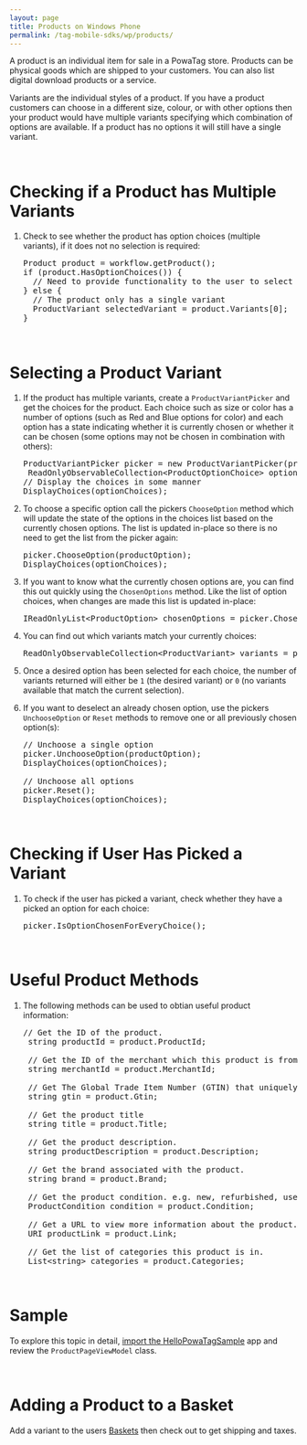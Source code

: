 ```yaml
---
layout: page
title: Products on Windows Phone
permalink: /tag-mobile-sdks/wp/products/
---
```


A product is an individual item for sale in a PowaTag store. Products can be physical goods which are shipped to your customers. You can also list digital download products or a service.

Variants are the individual styles of a product. If you have a product customers can choose in a different size, colour, or with other options then your product would have multiple variants specifying which combination of options are available. If a product has no options it will still have a single variant.

<br />

# Checking if a Product has Multiple Variants

1. Check to see whether the product has option choices (multiple variants), if it does not no selection is required:

    <pre>Product product = workflow.getProduct();
   if (product.HasOptionChoices()) {
     // Need to provide functionality to the user to select a variant
   } else {
     // The product only has a single variant
     ProductVariant selectedVariant = product.Variants[0];
   }</pre>

<br />

# Selecting a Product Variant

1. If the product has multiple variants, create a `ProductVariantPicker` and get the choices for the product. Each choice such as size or color has a number of options (such as Red and Blue options for color) and each option has a state indicating whether it is currently chosen or whether it can be chosen (some options may not be chosen in combination with others):

    <pre>ProductVariantPicker picker = new ProductVariantPicker(product);
    ReadOnlyObservableCollection&lt;ProductOptionChoice&gt; optionChoices = picker.OptionChoices;
   // Display the choices in some manner
   DisplayChoices(optionChoices);
   </pre>

2. To choose a specific option call the pickers `ChooseOption` method which will update the state of the options in the choices list based on the currently chosen options. The list is updated in-place so there is no need to get the list from the picker again:

    <pre>picker.ChooseOption(productOption);
   DisplayChoices(optionChoices);</pre>

3. If you want to know what the currently chosen options are, you can find this out quickly using the `ChosenOptions` method. Like the list of option choices, when changes are made this list is updated in-place:

	<pre>IReadOnlyList&lt;ProductOption&gt; chosenOptions = picker.ChosenOptions;</pre>

4. You can find out which variants match your currently choices:

    <pre>ReadOnlyObservableCollection&lt;ProductVariant&gt; variants = picker.Variants;</pre>

5. Once a desired option has been selected for each choice, the number of variants returned will either be `1` (the desired variant) or `0` (no variants available that match the current selection).

6. If you want to deselect an already chosen option, use the pickers `UnchooseOption` or `Reset` methods to remove one or all previously chosen option(s):

    <pre>// Unchoose a single option
   picker.UnchooseOption(productOption);
   DisplayChoices(optionChoices);

   // Unchoose all options
   picker.Reset();
   DisplayChoices(optionChoices);</pre>

<br />

# Checking if User Has Picked a Variant

1. To check if the user has picked a variant, check whether they have a picked an option for each choice:

    <pre>picker.IsOptionChosenForEveryChoice();</pre>

<br />

# Useful Product Methods

1. The following methods can be used to obtian useful product information:

	<pre>// Get the ID of the product.
	string productId = product.ProductId;
	
	// Get the ID of the merchant which this product is from.
	string merchantId = product.MerchantId;
	
    // Get The Global Trade Item Number (GTIN) that uniquely identifies the product globally, if it has one.
    string gtin = product.Gtin;

    // Get the product title
    string title = product.Title;
	
    // Get the product description.
    string productDescription = product.Description;
	
    // Get the brand associated with the product.
    string brand = product.Brand;

    // Get the product condition. e.g. new, refurbished, used or unknown
    ProductCondition condition = product.Condition;

    // Get a URL to view more information about the product. The URL is optional
    URI productLink = product.Link;

    // Get the list of categories this product is in.
    List&lt;string&gt; categories = product.Categories;</pre>
		
<br />


# Sample

To explore this topic in detail, [import the HelloPowaTagSample]({{site.baseurl}}/tag-mobile-sdks/wp/start/#importing-the-sample-app) app and review the <code>ProductPageViewModel</code> class.

<br />
		

# Adding a Product to a Basket

Add a variant to the users [Baskets]({{site.baseurl}}/tag-mobile-sdks/wp/baskets/) then check out to get shipping and taxes.
